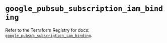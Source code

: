 # `google_pubsub_subscription_iam_binding`

Refer to the Terraform Registry for docs: [`google_pubsub_subscription_iam_binding`](https://registry.terraform.io/providers/hashicorp/google-beta/6.28.0/docs/resources/google_pubsub_subscription_iam_binding).
